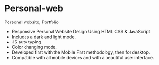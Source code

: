 # Personal-web
Personal website, Portfolio

- Responsive Personal Website Design Using HTML CSS & JavaScript
- Includes a dark and light mode.
- JS auto typing.
- Color changing mode.
- Developed first with the Mobile First methodology, then for desktop.
- Compatible with all mobile devices and with a beautiful user interface.
